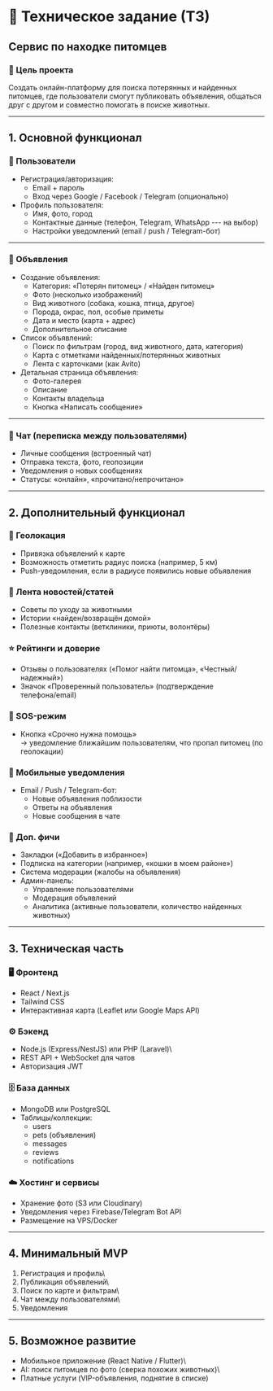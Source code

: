 # 📌 Техническое задание (ТЗ)

## Сервис по находке питомцев

### 🎯 Цель проекта

Создать онлайн-платформу для поиска потерянных и найденных питомцев, где
пользователи смогут публиковать объявления, общаться друг с другом и
совместно помогать в поиске животных.

------------------------------------------------------------------------

## 1. Основной функционал

### 👤 Пользователи

-   Регистрация/авторизация:
    -   Email + пароль
    -   Вход через Google / Facebook / Telegram (опционально)
-   Профиль пользователя:
    -   Имя, фото, город
    -   Контактные данные (телефон, Telegram, WhatsApp --- на выбор)
    -   Настройки уведомлений (email / push / Telegram-бот)

------------------------------------------------------------------------

### 🐾 Объявления

-   Создание объявления:
    -   Категория: «Потерян питомец» / «Найден питомец»
    -   Фото (несколько изображений)
    -   Вид животного (собака, кошка, птица, другое)
    -   Порода, окрас, пол, особые приметы
    -   Дата и место (карта + адрес)
    -   Дополнительное описание
-   Список объявлений:
    -   Поиск по фильтрам (город, вид животного, дата, категория)
    -   Карта с отметками найденных/потерянных животных
    -   Лента с карточками (как Avito)
-   Детальная страница объявления:
    -   Фото-галерея
    -   Описание
    -   Контакты владельца
    -   Кнопка «Написать сообщение»

------------------------------------------------------------------------

### 💬 Чат (переписка между пользователями)

-   Личные сообщения (встроенный чат)
-   Отправка текста, фото, геопозиции
-   Уведомления о новых сообщениях
-   Статусы: «онлайн», «прочитано/непрочитано»

------------------------------------------------------------------------

## 2. Дополнительный функционал

### 📍 Геолокация

-   Привязка объявлений к карте
-   Возможность отметить радиус поиска (например, 5 км)
-   Push-уведомления, если в радиусе появились новые объявления

### 📰 Лента новостей/статей

-   Советы по уходу за животными
-   Истории «найден/возвращён домой»
-   Полезные контакты (ветклиники, приюты, волонтёры)

### ⭐ Рейтинги и доверие

-   Отзывы о пользователях («Помог найти питомца», «Честный/надежный»)
-   Значок «Проверенный пользователь» (подтверждение телефона/email)

### 🚨 SOS-режим

-   Кнопка «Срочно нужна помощь»\
    → уведомление ближайшим пользователям, что пропал питомец (по
    геолокации)

### 📲 Мобильные уведомления

-   Email / Push / Telegram-бот:
    -   Новые объявления поблизости
    -   Ответы на объявления
    -   Новые сообщения в чате

### 📌 Доп. фичи

-   Закладки («Добавить в избранное»)
-   Подписка на категории (например, «кошки в моем районе»)
-   Система модерации (жалобы на объявления)
-   Админ-панель:
    -   Управление пользователями
    -   Модерация объявлений
    -   Аналитика (активные пользователи, количество найденных животных)

------------------------------------------------------------------------

## 3. Техническая часть

### 🖥️ Фронтенд

-   React / Next.js
-   Tailwind CSS
-   Интерактивная карта (Leaflet или Google Maps API)

### ⚙️ Бэкенд

-   Node.js (Express/NestJS) или PHP (Laravel)\
-   REST API + WebSocket для чатов
-   Авторизация JWT

### 🗄️ База данных

-   MongoDB или PostgreSQL
-   Таблицы/коллекции:
    -   users
    -   pets (объявления)
    -   messages
    -   reviews
    -   notifications

### ☁️ Хостинг и сервисы

-   Хранение фото (S3 или Cloudinary)
-   Уведомления через Firebase/Telegram Bot API
-   Размещение на VPS/Docker

------------------------------------------------------------------------

## 4. Минимальный MVP

1.  Регистрация и профиль\
2.  Публикация объявлений\
3.  Поиск по карте и фильтрам\
4.  Чат между пользователями\
5.  Уведомления

------------------------------------------------------------------------

## 5. Возможное развитие

-   Мобильное приложение (React Native / Flutter)\
-   AI: поиск питомцев по фото (сверка похожих животных)\
-   Платные услуги (VIP-объявления, поднятие в списке)
